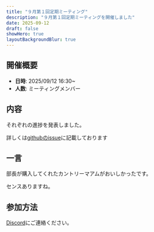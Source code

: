 ```yaml
---
title: "９月第１回定期ミーティング"
description: "９月第１回定期ミーティングを開催しました"
date: 2025-09-12
draft: false
showHero: true
layoutBackgroundBlur: true
---
```


## 開催概要

- **日時**: 2025/09/12 16:30~
- **人数**: ミーティングメンバー

## 内容

それぞれの進捗を発表しました。

詳しくは[githubのissue](https://github.com/HokuMedAI/meeting/issues)に記載しております

## 一言

部長が購入してくれたカントリーマアムがおいしかったです。

センスありますね。

## 参加方法
[Discord](https://discord.gg/t9kKpVHtyj)にご連絡ください。
